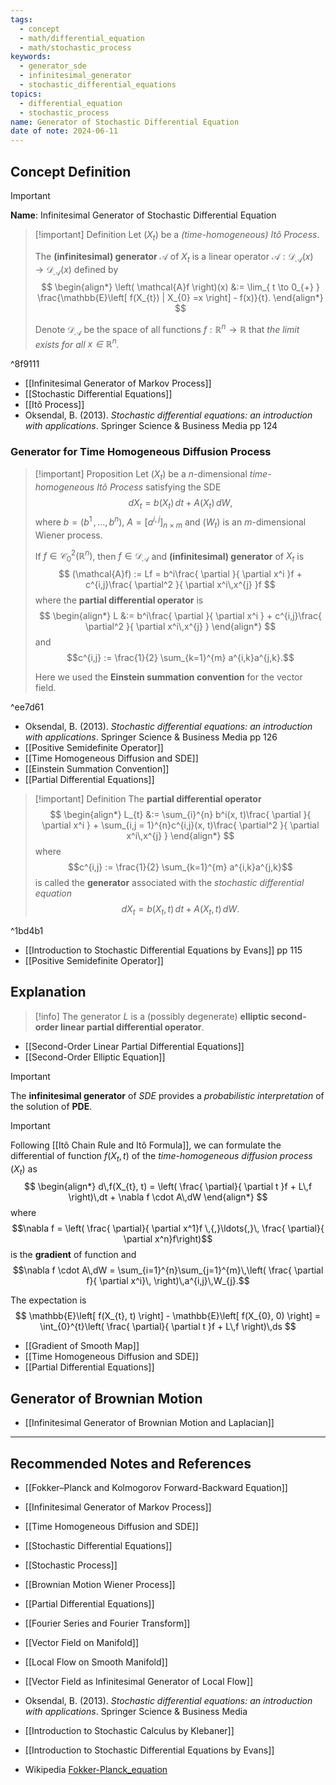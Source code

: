 ```yaml
---
tags:
  - concept
  - math/differential_equation
  - math/stochastic_process
keywords:
  - generator_sde
  - infinitesimal_generator
  - stochastic_differential_equations
topics:
  - differential_equation
  - stochastic_process
name: Generator of Stochastic Differential Equation
date of note: 2024-06-11
---
```


## Concept Definition

>[!important]
>**Name**: Infinitesimal Generator of Stochastic Differential Equation


>[!important] Definition
>Let $(X_{t})$ be a *(time-homogeneous) Itô Process*.
>
>The **(infinitesimal) generator** $\mathcal{A}$ of $X_{t}$ is a linear operator $\mathcal{A}: \mathcal{D}_{\mathcal{A}}(x) \to \mathcal{D}_{\mathcal{A}}(x)$ defined by 
>$$
>\begin{align*}
>\left( \mathcal{A}f \right)(x) &:= \lim_{ t \to 0_{+} }   \frac{\mathbb{E}\left[ f(X_{t}) | X_{0} =x \right] - f(x)}{t}.
>\end{align*}
>$$
>
>Denote $\mathcal{D}_{\mathcal{A}}$ be the space of all functions  $f: \mathbb{R}^n \to \mathbb{R}$ that *the limit exists for all $x\in \mathbb{R}^n$.*

^8f9111

- [[Infinitesimal Generator of Markov Process]]
- [[Stochastic Differential Equations]]
- [[Itô Process]]
- Oksendal, B. (2013). _Stochastic differential equations: an introduction with applications_. Springer Science & Business Media pp 124



### Generator for Time Homogeneous Diffusion Process

>[!important] Proposition
>Let $(X_{t})$ be a $n$-dimensional *time-homogeneous Itô Process* satisfying the SDE 
>$$
>dX_{t} = b(X_{t})\,dt + A(X_{t})\,dW,
>$$
>where $b = (b^1 \,{,}\ldots{,}\,b^n)$, $A = [a^{i,j}]_{n \times m}$ and $(W_{t})$ is an $m$-dimensional Wiener process.
>
>If $f \in \mathcal{C}_{0}^2(\mathbb{R}^n)$, then $f\in \mathcal{D}_{\mathcal{A}}$ and **(infinitesimal) generator** of $X_{t}$ is
>$$
>(\mathcal{A}f) := Lf = b^i\frac{ \partial  }{ \partial x^i }f + c^{i,j}\frac{ \partial^2  }{ \partial x^i\,x^{j} }f
>$$
>where the **partial differential operator** is
>$$
>\begin{align*}
>L &:=  b^i\frac{ \partial  }{ \partial x^i } + c^{i,j}\frac{ \partial^2  }{ \partial x^i\,x^{j} }
>\end{align*} 
>$$ 
>and $$c^{i,j} := \frac{1}{2} \sum_{k=1}^{m} a^{i,k}a^{j,k}.$$
>
>Here we used the **Einstein summation convention** for the vector field.

^ee7d61

- Oksendal, B. (2013). _Stochastic differential equations: an introduction with applications_. Springer Science & Business Media pp 126
- [[Positive Semidefinite Operator]]
- [[Time Homogeneous Diffusion and SDE]]
- [[Einstein Summation Convention]]
- [[Partial Differential Equations]]

>[!important] Definition
>The **partial differential operator** 
>$$
>\begin{align*}
>L_{t} &:= \sum_{i}^{n} b^i(x, t)\frac{ \partial  }{ \partial x^i } + \sum_{i,j = 1}^{n}c^{i,j}(x, t)\frac{ \partial^2  }{ \partial x^i\,x^{j} }
>\end{align*} 
>$$ 
>where $$c^{i,j} := \frac{1}{2} \sum_{k=1}^{m} a^{i,k}a^{j,k}$$ is called the **generator** associated with the *stochastic differential equation*
>$$
>dX_{t} = b(X_{t}, t)\,dt + A(X_{t}, t)\,dW.
>$$

^1bd4b1

- [[Introduction to Stochastic Differential Equations by Evans]] pp 115
- [[Positive Semidefinite Operator]]




## Explanation

>[!info]
>The generator $L$ is a (possibly degenerate) **elliptic second-order linear partial differential operator**.

- [[Second-Order Linear Partial Differential Equations]]
- [[Second-Order Elliptic Equation]]

>[!important]
>The **infinitesimal generator** of *SDE* provides a *probabilistic interpretation* of the solution of **PDE**.



>[!important]
>Following [[Itô Chain Rule and Itô Formula]], we can formulate the differential of function $f(X_{t}, t)$ of the *time-homogeneous diffusion process* $(X_{t})$  as
>$$
>\begin{align*}
> d\,f(X_{t}, t) = \left( \frac{ \partial}{ \partial t }f + L\,f  \right)\,dt + \nabla f \cdot A\,dW
>\end{align*}
>$$
>where $$\nabla f = \left( \frac{ \partial}{ \partial x^1}f \,{,}\ldots{,}\,  \frac{ \partial}{ \partial x^n}f\right)$$ is the **gradient** of function and $$\nabla f \cdot A\,dW = \sum_{i=1}^{n}\sum_{j=1}^{m}\,\left( \frac{ \partial f}{ \partial x^i}\, \right)\,a^{i,j}\,W_{j}.$$
>
>The expectation is 
>$$
> \mathbb{E}\left[ f(X_{t}, t) \right] - \mathbb{E}\left[ f(X_{0}, 0) \right] = \int_{0}^{t}\left( \frac{ \partial}{ \partial t }f + L\,f  \right)\,ds
>$$

- [[Gradient of Smooth Map]]
- [[Time Homogeneous Diffusion and SDE]]
- [[Partial Differential Equations]]

## Generator of Brownian Motion

- [[Infinitesimal Generator of Brownian Motion and Laplacian]]



-----------
##  Recommended Notes and References

- [[Fokker–Planck and Kolmogorov Forward-Backward Equation]]
- [[Infinitesimal Generator of Markov Process]]

- [[Time Homogeneous Diffusion and SDE]]
- [[Stochastic Differential Equations]]
- [[Stochastic Process]]
- [[Brownian Motion Wiener Process]]

- [[Partial Differential Equations]]

- [[Fourier Series and Fourier Transform]]

- [[Vector Field on Manifold]]
- [[Local Flow on Smooth Manifold]]
- [[Vector Field as Infinitesimal Generator of Local Flow]]


- Oksendal, B. (2013). _Stochastic differential equations: an introduction with applications_. Springer Science & Business Media
- [[Introduction to Stochastic Calculus by Klebaner]]
- [[Introduction to Stochastic Differential Equations by Evans]]
- Wikipedia [Fokker-Planck_equation](https://en.wikipedia.org/wiki/Fokker%E2%80%93Planck_equation)